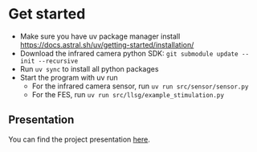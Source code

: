 # Get started
* Make sure you have uv package manager install https://docs.astral.sh/uv/getting-started/installation/
* Download the infrared camera python SDK: `git submodule update --init --recursive`
* Run `uv sync` to install all python packages
* Start the program with uv run
    * For the infrared camera sensor, run `uv run src/sensor/sensor.py`
    * For the FES, run `uv run src/llsg/example_stimulation.py`

## Presentation

You can find the project presentation [here](https://docs.google.com/presentation/d/1FUNqiFJ39EkLV5rfUrAoHw7q_zYO9hKmV6gN2FOVpAs/edit?usp=sharing).
